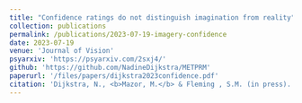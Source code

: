 ```yaml
---
title: "Confidence ratings do not distinguish imagination from reality"
collection: publications
permalink: /publications/2023-07-19-imagery-confidence
date: 2023-07-19
venue: 'Journal of Vision'
psyarxiv: 'https://psyarxiv.com/2sxj4/'
github: 'https://github.com/NadineDijkstra/METPRM'
paperurl: '/files/papers/dijkstra2023confidence.pdf'
citation: 'Dijkstra, N., <b>Mazor, M.</b> & Fleming , S.M. (in press). Confidence ratings do not distinguish imagination from reality.'
---
```

